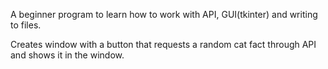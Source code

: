 A beginner program to learn how to work with API, GUI(tkinter) and writing to files.

Creates window with a button that requests a random cat fact through API and shows it in the window.
